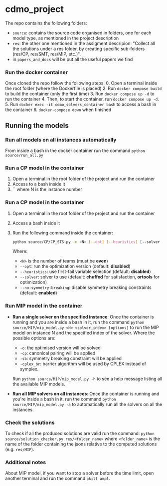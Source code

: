 # cdmo_project
The repo contains the following folders:
- `source`: contains the source code organised in folders, one for each model type, as mentioned in the project description
- `res`: the other one mentioned in the assigment descripion: "Collect all the solutions under a res folder, by creating specific sub-folders (res/CP, res/SMT, res/MIP, etc.)".
- in `papers_and_docs` will be put all the useful papers we find

### Run the docker container
Once cloned the repo follow the following steps:
0. Open a terminal inside the root folder (where the Dockerfile is placed)
2. Run `docker compose build` to build the container (only the first time)
3. Run `docker compose up -d` to run the container
4. Then, to start the container, run `docker compose up -d`.
5. Run `docker exec -it cdmo_solvers_container bash` to access a bash in the container
6. `docker-compose down` when finished  

## Running the models

### Run all models on all instances automatically
From inside a bash in the docker container run the command `python source/run_all.py`

### Run a CP model in the container
1. Open a terminal in the root folder of the project and run the container
2. Access to a bash inside it
3. `` where N is the instance number

### Run a CP model in the container  
1. Open a terminal in the root folder of the project and run the container  
2. Access a bash inside it  
3. Run the following command inside the container:  
   ```bash
   python source/CP/CP_STS.py -n <N> [--opt] [--heuristics] [--solver {chuffed,gecode,ortools}] [--no-symmetry-breaking]
   ```

   Where:
   - `<N>` is the number of teams (must be **even**)
   - `--opt`: run the optimization version (default: **disabled**)
   - `--heuristics`: use first-fail variable selection (default: **disabled**)
   - `--solver`: solver to use (default: **chuffed** for satisfaction, **ortools** for optimization)
   - `--no-symmetry-breaking`: disable symmetry breaking constraints (default: **enabled**)


### Run MIP model in the container
- **Run a single solver on the specified instance**:
    Once the container is running and you are inside a bash in it, run the command `python source/MIP/mip_model.py <N> <solver_index> [options]` to run the MIP model on instance N and the specified index of the solver. 
    Where the possible options are:
    - `-o`: the optimised version will be solved
    - `-cp`: canonical pairing will be applied
    - `-sb`: symmetry breaking constraint will be applied
    - `-cplex_br`: barrier algorithm will be used by CPLEX instead of symplex.
    
    Run `python source/MIP/mip_model.py -h` to see a help message listing all the available MIP models.

- **Run all MIP solvers on all instances**:
    Once the container is running and you're inside a bash in it, run the command `python source/MIP/mip_model.py -a` to automatically run all the solvers on all the instances.


### Check the solutions
To check if all the produced solutions are valid run the command: `python source/solution_checker.py res/<folder_name>` where `<folder_name>` is the name of the folder containing the jsons relative to the computed solutions (e.g. `res/MIP`).

### Additional notes
About MIP model, if you want to stop a solver before the time limit, open another terminal and run the command `pkill ampl`.


